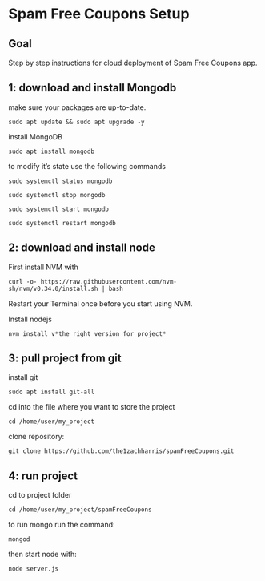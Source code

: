 Spam Free Coupons Setup
======

Goal
------
Step by step instructions for cloud deployment of Spam Free Coupons app.

1: download and install Mongodb
------

make sure your packages are up-to-date.

``sudo apt update && sudo apt upgrade -y``

install MongoDB

``sudo apt install mongodb``

to modify it’s state use the following commands

``sudo systemctl status mongodb``

``sudo systemctl stop mongodb``

``sudo systemctl start mongodb``

``sudo systemctl restart mongodb``

2: download and install node
-----

First install NVM with 

``curl -o- https://raw.githubusercontent.com/nvm-sh/nvm/v0.34.0/install.sh | bash``

Restart your Terminal once before you start using NVM.

Install nodejs

``nvm install v*the right version for project*``

3: pull project from git
-----

install git

``sudo apt install git-all``

cd into the file where you want to store the project

``cd /home/user/my_project``

clone repository:

``git clone https://github.com/the1zachharris/spamFreeCoupons.git``

4: run project
-----

cd to project folder

``cd /home/user/my_project/spamFreeCoupons``

to run mongo run the command:

``mongod``

then start node with:

``node server.js``
